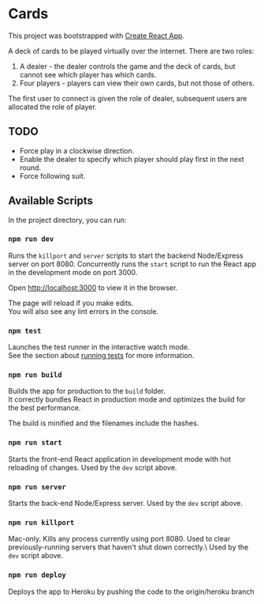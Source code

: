 # Cards

This project was bootstrapped with [Create React App](https://github.com/facebook/create-react-app).

A deck of cards to be played virtually over the internet. There are two roles:
1. A dealer - the dealer controls the game and the deck of cards, but cannot see which player has which cards.
2. Four players - players can view their own cards, but not those of others.

The first user to connect is given the role of dealer, subsequent users are allocated the role of player.

## TODO

* Force play in a clockwise direction.
* Enable the dealer to specify which player should play first in the next round.
* Force following suit.

## Available Scripts

In the project directory, you can run:

### `npm run dev`

Runs the `killport` and `server` scripts to start the backend Node/Express server on port 8080.
Concurrently runs the `start` script to run the React app in the development mode on port 3000.

Open [http://localhost:3000](http://localhost:3000) to view it in the browser.

The page will reload if you make edits.\
You will also see any lint errors in the console.

### `npm test`
Launches the test runner in the interactive watch mode.\
See the section about [running tests](https://facebook.github.io/create-react-app/docs/running-tests) for more information.

### `npm run build`
Builds the app for production to the `build` folder.\
It correctly bundles React in production mode and optimizes the build for the best performance.

The build is minified and the filenames include the hashes.

### `npm run start`
Starts the front-end React application in development mode with hot reloading of changes. Used by the `dev` script above.

### `npm run server`
Starts the back-end Node/Express server. Used by the `dev` script above.
### `npm run killport`
Mac-only. Kills any process currently using port 8080. Used to clear previously-running servers that haven't shut down correctly.\ 
Used by the `dev` script above.

### `npm run deploy`
Deploys the app to Heroku by pushing the code to the origin/heroku branch
